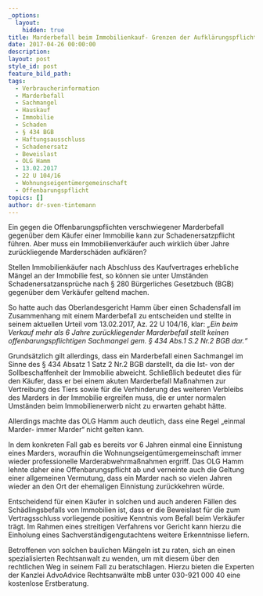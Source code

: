 ```yaml
---
_options:
  layout:
    hidden: true
title: Marderbefall beim Immobilienkauf- Grenzen der Aufklärungspflicht
date: 2017-04-26 00:00:00
description:
layout: post
style_id: post
feature_bild_path:
tags:
  - Verbraucherinformation
  - Marderbefall
  - Sachmangel
  - Hauskauf
  - Immobilie
  - Schaden
  - § 434 BGB
  - Haftungsausschluss
  - Schadenersatz
  - Beweislast
  - OLG Hamm
  - 13.02.2017
  - 22 U 104/16
  - Wohnungseigentümergemeinschaft
  - Offenbarungspflicht
topics: []
author: dr-sven-tintemann
---
```



Ein gegen die Offenbarungspflichten verschwiegener Marderbefall gegenüber dem Käufer einer Immobilie kann zur Schadenersatzpflicht führen. Aber muss ein Immobilienverkäufer auch wirklich über Jahre zurückliegende Marderschäden aufklären?

Stellen Immobilienkäufer nach Abschluss des Kaufvertrages erhebliche Mängel an der Immobilie fest, so können sie unter Umständen Schadenersatzansprüche nach § 280 Bürgerliches Gesetzbuch (BGB) gegenüber dem Verkäufer geltend machen.

So hatte auch das Oberlandesgericht Hamm über einen Schadensfall im Zusammenhang mit einem Marderbefall zu entscheiden und stellte in seinem aktuellen Urteil vom 13.02.2017, Az. 22 U 104/16, klar: *„Ein beim Verkauf mehr als 6 Jahre zurückliegender Marderbefall stellt keinen offenbarungspflichtigen Sachmangel gem. § 434 Abs.1 S.2 Nr.2 BGB dar.“*

Grundsätzlich gilt allerdings, dass ein Marderbefall einen Sachmangel im Sinne des § 434 Absatz 1 Satz 2 Nr.2 BGB darstellt, da die Ist- von der Sollbeschaffenheit der Immobilie abweicht. Schließlich bedeutet dies für den Käufer, dass er bei einem akuten Marderbefall Maßnahmen zur Vertreibung des Tiers sowie für die Verhinderung des weiteren Verbleibs des Marders in der Immobilie ergreifen muss, die er unter normalen Umständen beim Immobilienerwerb nicht zu erwarten gehabt hätte.

Allerdings machte das OLG Hamm auch deutlich, dass eine Regel „einmal Marder- immer Marder“ nicht gelten kann.

In dem konkreten Fall gab es bereits vor 6 Jahren einmal eine Einnistung eines Marders, woraufhin die Wohnungseigentümergemeinschaft immer wieder professionelle Marderabwehrmaßnahmen ergriff. Das OLG Hamm lehnte daher eine Offenbarungspflicht ab und verneinte auch die Geltung einer allgemeinen Vermutung, dass ein Marder nach so vielen Jahren wieder an den Ort der ehemaligen Einnistung zurückkehren würde.

Entscheidend für einen Käufer in solchen und auch anderen Fällen des Schädlingsbefalls von Immobilien ist, dass er die Beweislast für die zum Vertragsschluss vorliegende positive Kenntnis vom Befall beim Verkäufer trägt. Im Rahmen eines streitigen Verfahrens vor Gericht kann hierzu die Einholung eines Sachverständigengutachtens weitere Erkenntnisse liefern.

Betroffenen von solchen baulichen Mängeln ist zu raten, sich an einen spezialisierten Rechtsanwalt zu wenden, um mit diesem über den rechtlichen Weg in seinem Fall zu beratschlagen. Hierzu bieten die Experten der Kanzlei AdvoAdvice Rechtsanwälte mbB unter 030-921 000 40 eine kostenlose Erstberatung.
